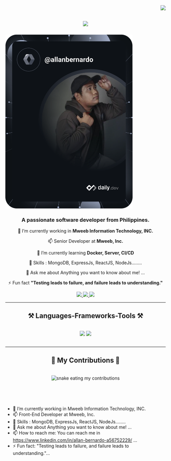 

<img align="right" src="https://visitor-badge.laobi.icu/badge?page_id=salesp07.salesp07" />

<h1 align="center">
    <img src="https://readme-typing-svg.herokuapp.com/?font=Righteous&size=35&center=true&vCenter=true&width=500&height=70&duration=4000&lines=Hi+There!+👋;+I'm+Allan+Bernardo!;" />
</h1>


<a href="https://app.daily.dev/allanbernardo"><img src="https://github.com/AllanBernardo02/AllanBernardo02/blob/master/devcard.svg" width="400" alt="Allan Bernardo's Dev Card"/></a>

<h3 align="center">A passionate software developer from Philippines.</h3>

<div align="center">
 
 🔭 I’m currently working in **Mweeb Information Technology, INC.**

 📫 Senior Developer at **Mweeb, Inc.**
 
 🌱 I’m currently learning **Docker, Server, CI/CD**

 🌱 Skills : MongoDB, ExpressJs, ReactJS, NodeJs........

💬 Ask me about Anything you want to know about me! ...

⚡ Fun fact **"Testing leads to failure, and failure leads to understanding."**

 </div>

 <div align="center"> 
  <a href="mailto:allan.bernardo@mweeb.com">
    <img src="https://img.shields.io/badge/Gmail-333333?style=for-the-badge&logo=gmail&logoColor=red" />
  </a>
  <a href="https://www.linkedin.com/in/allan-bernardo-a56752229/" target="_blank">
    <img src="https://img.shields.io/badge/LinkedIn-0077B5?style=for-the-badge&logo=linkedin&logoColor=white" target="_blank" />
  </a>
  <a href="bernardoallan.netlify.app" target="_blank">
     <img src="https://img.shields.io/badge/Portfolio-FF5722?style=for-the-badge&logo=todoist&logoColor=white" target="_blank" /> <!-- sqlite, safari, google-chrome are other good icon options -->
  </a>
</div>

<hr/>

<h2 align="center">⚒️ Languages-Frameworks-Tools ⚒️</h2>
<br/>
<div align="center">
    <img src="https://skillicons.dev/icons?i=react,vue,bootstrap,antd,mui,html,css,vscode,github,figma,tailwind,git" />
    <img src="https://skillicons.dev/icons?i=nodejs,javascript,typescript,express,firebase,mongodb,c,nextjs,mongodb,postman,ssh,digitalocean" /><br>
</div>

<br/>
<hr/>

<div align="center">
  <h2>🐍 My Contributions 🐍</h2>
  <br>
  <img alt="snake eating my contributions" src="https://raw.githubusercontent.com/AllBernardo02/AllBernardo02/output/github-contribution-grid-snake.svg" />
  
  <br/><br/><br/>
</div>


- 🔭 I’m currently working in Mweeb Information Technology, INC.
- 📫 Front-End Developer at Mweeb, Inc.
- 🌱 Skills : MongoDB, ExpressJs, ReactJS, NodeJs........
- 💬 Ask me about Anything you want to know about me! ...
- 📫 How to reach me: You can reach me in https://www.linkedin.com/in/allan-bernardo-a56752229/ ...
- ⚡ Fun fact: "Testing leads to failure, and failure leads to understanding."...

